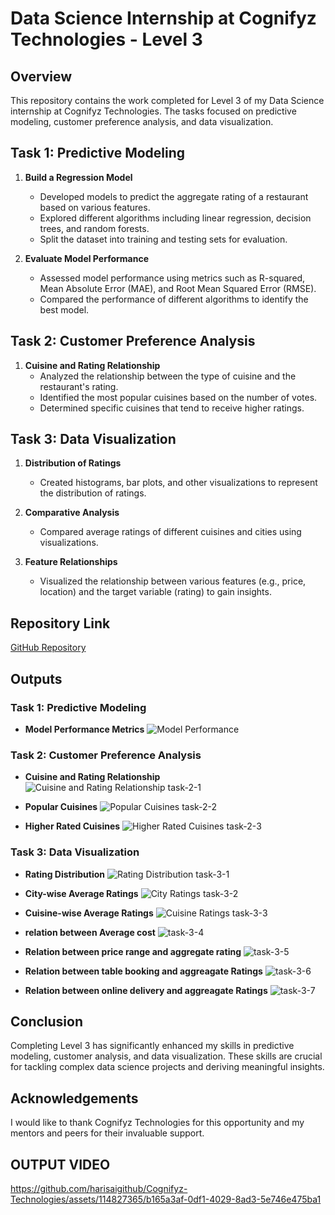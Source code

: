 # Data Science Internship at Cognifyz Technologies - Level 3

## Overview

This repository contains the work completed for Level 3 of my Data Science internship at Cognifyz Technologies. The tasks focused on predictive modeling, customer preference analysis, and data visualization.

## Task 1: Predictive Modeling

1. **Build a Regression Model**
   - Developed models to predict the aggregate rating of a restaurant based on various features.
   - Explored different algorithms including linear regression, decision trees, and random forests.
   - Split the dataset into training and testing sets for evaluation.

2. **Evaluate Model Performance**
   - Assessed model performance using metrics such as R-squared, Mean Absolute Error (MAE), and Root Mean Squared Error (RMSE).
   - Compared the performance of different algorithms to identify the best model.

## Task 2: Customer Preference Analysis

1. **Cuisine and Rating Relationship**
   - Analyzed the relationship between the type of cuisine and the restaurant's rating.
   - Identified the most popular cuisines based on the number of votes.
   - Determined specific cuisines that tend to receive higher ratings.

## Task 3: Data Visualization

1. **Distribution of Ratings**
   - Created histograms, bar plots, and other visualizations to represent the distribution of ratings.

2. **Comparative Analysis**
   - Compared average ratings of different cuisines and cities using visualizations.

3. **Feature Relationships**
   - Visualized the relationship between various features (e.g., price, location) and the target variable (rating) to gain insights.

## Repository Link

[GitHub Repository](https://github.com/harisaigithub/Cognifyz-Technologies/tree/main/Data%20Science/LEVEL-3)

## Outputs

### Task 1: Predictive Modeling
- **Model Performance Metrics**
  ![Model Performance](https://github.com/harisaigithub/Cognifyz-Technologies/assets/114827365/c2a6c188-d83c-4674-b6f5-95499b43bb14)

### Task 2: Customer Preference Analysis

- **Cuisine and Rating Relationship**
  ![Cuisine and Rating Relationship task-2-1](https://github.com/harisaigithub/Cognifyz-Technologies/assets/114827365/e0523ff6-a135-4fed-b0c0-d2b086661fa1)


- **Popular Cuisines**
  ![Popular Cuisines task-2-2](https://github.com/harisaigithub/Cognifyz-Technologies/assets/114827365/b2a6943c-ec22-4717-9e07-205e50498362)


- **Higher Rated Cuisines**
  ![Higher Rated Cuisines task-2-3](https://github.com/harisaigithub/Cognifyz-Technologies/assets/114827365/1debee7f-dd2d-4e96-95a2-5768cdc9f40a)


### Task 3: Data Visualization

- **Rating Distribution**
  ![Rating Distribution task-3-1](https://github.com/harisaigithub/Cognifyz-Technologies/assets/114827365/b1bf9577-f34a-405a-abf8-9da0dbf45234)


- **City-wise Average Ratings**
  ![City Ratings task-3-2](https://github.com/harisaigithub/Cognifyz-Technologies/assets/114827365/6e24981f-d6f0-45f5-9901-fe8990da85ec)


- **Cuisine-wise Average Ratings**
  ![Cuisine Ratings task-3-3](https://github.com/harisaigithub/Cognifyz-Technologies/assets/114827365/c332bf83-7377-4c56-aed3-2a80fe258806)

- **relation between Average cost**
![task-3-4](https://github.com/harisaigithub/Cognifyz-Technologies/assets/114827365/0cf7e747-7137-4e3c-942b-ca5317847c08)

- **Relation between price range and aggregate rating**
  ![task-3-5](https://github.com/harisaigithub/Cognifyz-Technologies/assets/114827365/3bd6a6e0-fb71-446e-93d2-a37ef0d2c970)

- **Relation between table booking and aggreagate Ratings**
  ![task-3-6](https://github.com/harisaigithub/Cognifyz-Technologies/assets/114827365/8bd556a3-4ef1-4c87-b29d-7df55290cb81)

- **Relation between online delivery and aggreagate Ratings**
![task-3-7](https://github.com/harisaigithub/Cognifyz-Technologies/assets/114827365/fa695200-36af-474c-8467-7fa7c129a6ac)

## Conclusion

Completing Level 3 has significantly enhanced my skills in predictive modeling, customer analysis, and data visualization. These skills are crucial for tackling complex data science projects and deriving meaningful insights.

## Acknowledgements

I would like to thank Cognifyz Technologies for this opportunity and my mentors and peers for their invaluable support.


## OUTPUT VIDEO



https://github.com/harisaigithub/Cognifyz-Technologies/assets/114827365/b165a3af-0df1-4029-8ad3-5e746e475ba1


